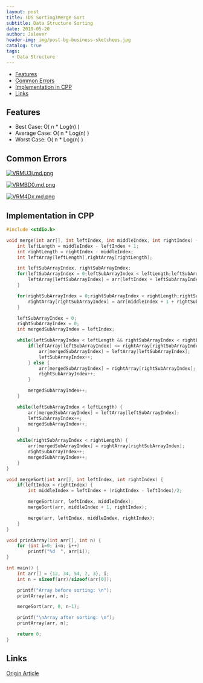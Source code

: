 ```yaml
---
layout: post
title: (DS Sorting)Merge Sort
subtitle: Data Structure Sorting
date: 2019-05-20
author: Jalever
header-img: img/post-bg-business-sketchees.jpg
catalog: true
tags:
  - Data Structure
---
```

- [Features](#features)
- [Common Errors](#common-errors)
- [Implementation in CPP](#implementation-in-cpp)
- [Links](#links)

## Features
- Best Case: O( n * Log(n) )
- Average Case: O( n * Log(n) )
- Worst Case: O( n * Log(n) )

## Common Errors
[![VRMU3j.md.png](https://s2.ax1x.com/2019/06/12/VRMU3j.md.png)](https://imgchr.com/i/VRMU3j)

[![VRMBD0.md.png](https://s2.ax1x.com/2019/06/12/VRMBD0.md.png)](https://imgchr.com/i/VRMBD0)

[![VRM4Dx.md.png](https://s2.ax1x.com/2019/06/12/VRM4Dx.md.png)](https://imgchr.com/i/VRM4Dx)

## Implementation in CPP
```c
#include <stdio.h>

void merge(int arr[], int leftIndex, int middleIndex, int rightIndex) {
    int leftLength = middleIndex - leftIndex + 1;
    int rightLength = rightIndex - middleIndex;
    int leftArray[leftLength],rightArray[rightLength];

    int leftSubArrayIndex, rightSubArrayIndex;
    for(leftSubArrayIndex = 0;leftSubArrayIndex < leftLength;leftSubArrayIndex++) {
        leftArray[leftSubArrayIndex] = arr[leftIndex + leftSubArrayIndex];
    }

    for(rightSubArrayIndex = 0;rightSubArrayIndex < rightLength;rightSubArrayIndex++) {
        rightArray[rightSubArrayIndex] = arr[middleIndex + 1 + rightSubArrayIndex];
    }

    leftSubArrayIndex = 0;
    rightSubArrayIndex = 0;
    int mergedSubArrayIndex = leftIndex;

    while(leftSubArrayIndex < leftLength && rightSubArrayIndex < rightLength) {
        if(leftArray[leftSubArrayIndex] <= rightArray[rightSubArrayIndex]) {
            arr[mergedSubArrayIndex] = leftArray[leftSubArrayIndex];
            leftSubArrayIndex++;
        } else {
            arr[mergedSubArrayIndex] = rightArray[rightSubArrayIndex];
            rightSubArrayIndex++;
        }

        mergedSubArrayIndex++;
    }

    while(leftSubArrayIndex < leftLength) {
        arr[mergedSubArrayIndex] = leftArray[leftSubArrayIndex];
        leftSubArrayIndex++;
        mergedSubArrayIndex++;
    }

    while(rightSubArrayIndex < rightLength) {
        arr[mergedSubArrayIndex] = rightArray[rightSubArrayIndex];
        rightSubArrayIndex++;
        mergedSubArrayIndex++;
    }
}

void mergeSort(int arr[], int leftIndex, int rightIndex) {
    if(leftIndex < rightIndex) {
        int middleIndex = leftIndex + (rightIndex - leftIndex)/2;

        mergeSort(arr, leftIndex, middleIndex);
        mergeSort(arr, middleIndex + 1, rightIndex);

        merge(arr, leftIndex, middleIndex, rightIndex);
    }
}

void printArray(int arr[], int n) {
    for (int i=0; i<n; i++)
        printf("%d  ", arr[i]);
}

int main() {
    int arr[] = {12, 34, 54, 2, 3}, i;
    int n = sizeof(arr)/sizeof(arr[0]);

    printf("Array before sorting: \n");
    printArray(arr, n);

    mergeSort(arr, 0, n-1);

    printf("\nArray after sorting: \n");
    printArray(arr, n);

    return 0;
}
```

## Links
[Origin Article](https://www.geeksforgeeks.org/merge-sort/)
